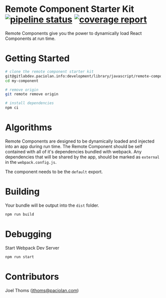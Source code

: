 # Remote Component Starter Kit [![pipeline status](https://gitlabdev.paciolan.info/development/library/javascript/remote-component-starterkit/badges/master/pipeline.svg)](https://gitlabdev.paciolan.info/development/library/javascript/remote-component-starterkit/commits/master) [![coverage report](https://gitlabdev.paciolan.info/development/library/javascript/remote-component-starterkit/badges/master/coverage.svg)](https://gitlabdev.paciolan.info/development/library/javascript/remote-component-starterkit/commits/master)

Remote Components give you the power to dynamically load React Components at run time.

# Getting Started

```bash
# clone the remote component starter kit
git@gitlabdev.paciolan.info:development/library/javascript/remote-component-starterkit.git my-component
cd my-component

# remove origin
git remote remove origin

# install dependencies
npm ci
```

# Algorithms

Remote Components are designed to be dynamically loaded and injected into an app during run time. The Remote Component should be self contained with all of it's dependencies bundled with webpack. Any dependencies that will be shared by the app, should be marked as `external` in the `webpack.config.js`.

The component needs to be the `default` export.

# Building

Your bundle will be output into the `dist` folder.

```bash
npm run build
```

# Debugging

Start Webpack Dev Server

```bash
npm run start
```

# Contributors

Joel Thoms (jthoms@paciolan.com)
